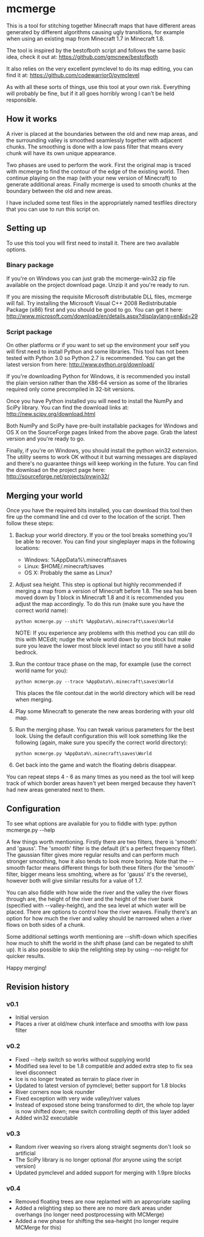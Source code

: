 mcmerge
=======

This is a tool for stitching together Minecraft maps that have different areas generated by different algorithms causing ugly transitions, for example when using an existing map from Minecraft 1.7 in Minecraft 1.8.

The tool is inspired by the bestofboth script and follows the same basic idea, check it out at:
https://github.com/gmcnew/bestofboth

It also relies on the very excellent pymclevel to do its map editing, you can find it at:
https://github.com/codewarrior0/pymclevel


As with all these sorts of things, use this tool at your own risk. Everything will probably be fine, but if it all goes horribly wrong I can't be held responsible.


How it works
------------

A river is placed at the boundaries between the old and new map areas, and the surrounding valley is smoothed seamlessly together with adjacent chunks. The smoothing is done with a low pass filter that means every chunk will have its own unique appearance.

Two phases are used to perform the work. First the original map is traced with mcmerge to find the contour of the edge of the existing world. Then continue playing on the map (with your new version of Minecraft) to generate additional areas. Finally mcmerge is used to smooth chunks at the boundary between the old and new areas.

I have included some test files in the appropriately named testfiles directory that you can use to run this script on.


Setting up
----------
To use this tool you will first need to install it. There are two available options.


### Binary package
If you're on Windows you can just grab the mcmerge-win32 zip file available on the project download page. Unzip it and you're ready to run.

If you are missing the requisite Microsoft distributable DLL files, mcmerge will fail. Try installing the Microsoft Visual C++ 2008 Redistributable Package (x86) first and you should be good to go. You can get it here:
http://www.microsoft.com/download/en/details.aspx?displaylang=en&id=29


### Script package
On other platforms or if you want to set up the environment your self you will first need to install Python and some libraries. This tool has not been tested with Python 3.0 so Python 2.7 is recommended. You can get the latest version from here:
http://www.python.org/download/

If you're downloading Python for Windows, it is recommended you install the plain version rather than the X86-64 version as some of the libraries required only come precompiled in 32-bit versions.


Once you have Python installed you will need to install the NumPy and SciPy library. You can find the download links at:
http://new.scipy.org/download.html

Both NumPy and SciPy have pre-built installable packages for Windows and OS X on the SourceForge pages linked from the above page. Grab the latest version and you're ready to go.

Finally, if you're on Windows, you should install the python win32 extension. The utility seems to work OK without it but warning messages are displayed and there's no guarantee things will keep working in the future. You can find the download on the project page here:
http://sourceforge.net/projects/pywin32/


Merging your world
------------------

Once you have the required bits installed, you can download this tool then fire up the command line and cd over to the location of the script. Then follow these steps:

1.  Backup your world directory. If you or the tool breaks something you'll be able to recover. You can find your singleplayer maps in the following locations:
   
    - Windows: %AppData%\\.minecraft\\saves
    - Linux: $HOME/.minecraft/saves
    - OS X: Probably the same as Linux?

2.  Adjust sea height. This step is optional but highly recommended if merging a map from a version of Minecraft before 1.8. The sea has been moved down by 1 block in Minecraft 1.8 and it is recommended you adjust the map accordingly. To do this run (make sure you have the correct world name):

        python mcmerge.py --shift %AppData%\.minecraft\saves\World

    NOTE: If you experience any problems with this method you can still do this with MCEdit; nudge the whole world down by one block but make sure you leave the lower most block level intact so you still have a solid bedrock.

3.  Run the contour trace phase on the map, for example (use the correct world name for you):

        python mcmerge.py --trace %AppData%\.minecraft\saves\World

    This places the file contour.dat in the world directory which will be read when merging.

4.  Play some Minecraft to generate the new areas bordering with your old map.

5.  Run the merging phase. You can tweak various parameters for the best look. Using the default configuration this will look something like the following (again, make sure you specify the correct world directory):

        python mcmerge.py %AppData%\.minecraft\saves\World

6.  Get back into the game and watch the floating debris disappear.

You can repeat steps 4 - 6 as many times as you need as the tool will keep track of which border areas haven't yet been merged because they haven't had new areas generated next to them.


Configuration
-------------

To see what options are available for you to fiddle with type: python mcmerge.py --help

A few things worth mentioning. Firstly there are two filters, there is 'smooth' and 'gauss'. The 'smooth' filter is the default (it's a perfect frequency filter). The gaussian filter gives more regular results and can perform much stronger smoothing, how it also tends to look more boring. Note that the --smooth factor means different things for both these filters (for the 'smooth' filter, bigger means less smohting, where as for 'gauss' it's the reverse), however both will give similar results for a value of 1.7.

You can also fiddle with how wide the river and the valley the river flows through are, the height of the river and the height of the river bank (specified with --valley-height), and the sea level at which water will be placed. There are options to control how the river weaves. Finally there's an option for how much the river and valley should be narrowed when a river flows on both sides of a chunk.

Some additional settings worth mentioning are --shift-down which specifies how much to shift the world in the shift phase (and can be negated to shift up). It is also possible to skip the relighting step by using --no-relight for quicker results.

Happy merging!


Revision history
----------------

### v0.1
- Initial version
- Places a river at old/new chunk interface and smooths with low pass filter

### v0.2
- Fixed --help switch so works without supplying world
- Modified sea level to be 1.8 compatible and added extra step to fix sea level disconnect
- Ice is no longer treated as terrain to place river in
- Updated to latest version of pymclevel; better support for 1.8 blocks
- River corners now look rounder
- Fixed exception with very wide valley/river values
- Instead of exposed stone being transformed to dirt, the whole top layer is now shifted down; new switch controlling depth of this layer added
- Added win32 executable

### v0.3
- Random river weaving so rivers along straight segments don't look so artificial
- The SciPy library is no longer optional (for anyone using the script version)
- Updated pymclevel and added support for merging with 1.9pre blocks

### v0.4
- Removed floating trees are now replanted with an appropriate sapling
- Added a relighting step so there are no more dark areas under overhangs (no longer need postprocessing with MCMerge)
- Added a new phase for shifting the sea-height (no longer require MCMerge for this)